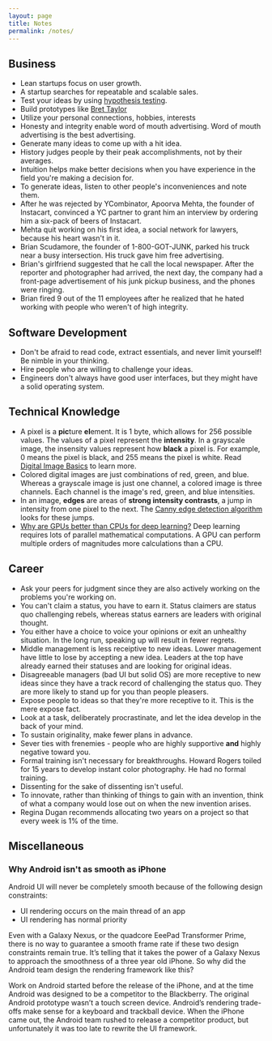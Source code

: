 ```yaml
---
layout: page
title: Notes
permalink: /notes/
---
```


## Business
* Lean startups focus on user growth.
* A startup searches for repeatable and scalable sales.
* Test your ideas by using [hypothesis testing](https://www.entrepreneur.com/article/243528).
* Build prototypes like [Bret
	Taylor](https://www.quora.com/What-is-the-backstory-of-FriendFeed/answer/Bret-Taylor)
* Utilize your personal connections, hobbies, interests
* Honesty and integrity enable word of mouth advertising. Word of mouth
	advertising is the best advertising.
* Generate many ideas to come up with a hit idea.
* History judges people by their peak accomplishments, not by their averages.
* Intuition helps make better decisions when you have experience in the field
	you're making a decision for.
* To generate ideas, listen to other people's inconveniences and note them.
* After he was rejected by YCombinator, Apoorva Mehta, the founder of Instacart,
  convinced a YC partner to grant him an interview by ordering him a six-pack of
	beers of Instacart.
* Mehta quit working on his first idea, a social network for lawyers, because
	his heart wasn't in it.
* Brian Scudamore, the founder of 1-800-GOT-JUNK, parked his truck near a busy
	intersection. His truck gave him free advertising.
* Brian's girlfriend suggested that he call the local newspaper. After the
	reporter and photographer had arrived, the next day, the company had a
	front-page advertisement of his junk pickup business, and the phones were
	ringing.
* Brian fired 9 out of the 11 employees after he realized that he hated working
	with people who weren't of high integrity.

## Software Development
* Don't be afraid to read code, extract essentials, and never limit yourself! Be
	nimble in your thinking.
* Hire people who are willing to challenge your ideas.
* Engineers don't always have good user interfaces, but they might have a solid
	operating system.

## Technical Knowledge
* A pixel is a **pic**ture **el**ement. It is 1 byte, which allows for 256
	possible values. The values of a pixel represent the **intensity**. In a
	grayscale image, the insensity values represent how **black** a pixel is. For
	example, 0 means the pixel is black, and 255 means the pixel is white. Read
	[Digital Image Basics](http://www.whydomath.org/node/wavlets/imagebasics.html)
	to learn more.
* Colored digital images are just combinations of red, green, and blue. Whereas
	a grayscale image is just one channel, a colored image is three channels. Each
	channel is the image's red, green, and blue intensities.
* In an image, **edges** are areas of **strong intensity contrasts**, a jump in intensity from one pixel
  to the next. The [Canny edge detection algorithm](http://masters.donntu.org/2010/fknt/chudovskaja/library/article5.htm)
	looks for these jumps.
* [Why are GPUs better than CPUs for deep learning?]( https://www.quora.com/Why-are-GPUs-well-suited-to-deep-learning/answer/Tim-Dettmers-1)
  Deep learning requires lots of parallel mathematical computations. A GPU can
	perform multiple orders of magnitudes more calculations than a CPU.

## Career
* Ask your peers for judgment since they are also actively working on the
	problems you're working on.
* You can't claim a status, you have to earn it. Status claimers are status quo
	challenging rebels, whereas status earners are leaders with original thought.
* You either have a choice to voice your opinions or exit an unhealthy
	situation. In the long run, speaking up will result in fewer regrets.
* Middle management is less receiptive to new ideas. Lower management have
	little to lose by accepting a new idea. Leaders at the top have already earned
	their statuses and are looking for original ideas.
* Disagreeable managers (bad UI but solid OS) are more receptive to new ideas
	since they have a track record of challenging the status quo. They are more
	likely to stand up for you than people pleasers.
* Expose people to ideas so that they're more receptive to it. This is the mere
	expose fact.
* Look at a task, deliberately procrastinate, and let the idea develop in the
	back of your mind.
* To sustain originality, make fewer plans in advance.
* Sever ties with frenemies - people who are highly supportive **and** highly
	negative toward you.
* Formal training isn't necessary for breakthroughs. Howard Rogers toiled for 15
	years to develop instant color photography. He had no formal training.
* Dissenting for the sake of dissenting isn't useful.
* To innovate, rather than thinking of things to gain with an invention, think
	of what a company would lose out on when the new invention arises.
* Regina Dugan recommends allocating two years on a project so that every week
	is 1% of the time.

## Miscellaneous
### Why Android isn't as smooth as iPhone

Android UI will never be completely smooth because of the following design constraints:

* UI rendering occurs on the main thread of an app
* UI rendering has normal priority

Even with a Galaxy Nexus, or the quadcore EeePad Transformer Prime, there is no
way to guarantee a smooth frame rate if these two design constraints remain
true. It’s telling that it takes the power of a Galaxy Nexus to approach the
smoothness of a three year old iPhone. So why did the Android team design the
rendering framework like this?

Work on Android started before the release of the iPhone, and at the time
Android was designed to be a competitor to the Blackberry. The original Android
prototype wasn’t a touch screen device. Android’s rendering trade-offs make
sense for a keyboard and trackball device. When the iPhone came out, the Android
team rushed to release a competitor product, but unfortunately it was too late
to rewrite the UI framework.
